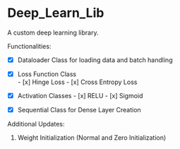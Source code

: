 # Deep_Learn_Lib
A custom deep learning library.

Functionalities:
- [x] Dataloader Class for loading data and batch handling
- [x] Loss Function Class <br>
      - [x] Hinge Loss
      - [x] Cross Entropy Loss

- [x] Activation Classes
      - [x] RELU
      - [x] Sigmoid
- [x] Sequential Class for Dense Layer Creation

Additional Updates:
1) Weight Initialization (Normal and Zero Initialization)
